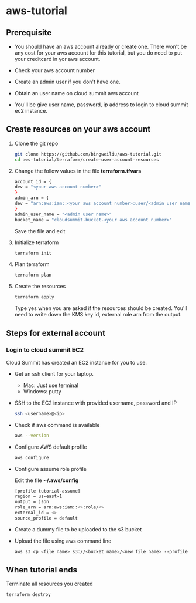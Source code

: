# aws-tutorial
## Prerequisite

- You should have an aws account already or create one. There won't be any cost for your aws account for this tutorial, but you do need to put your creditcard in yor aws account.

- Check your aws account number 
- Create an admin user if you don't have one. 
- Obtain an user name on cloud summit aws account
- You'll be give user name, password, ip address to login to cloud summit ec2 instance.


## Create resources on your aws account

1. Clone the git repo
    ```bash
    git clone https://github.com/bingweiliu/aws-tutorial.git
    cd aws-tutorial/terraform/create-user-account-resources
    ```

2. Change the follow values in the file **terraform.tfvars**

    ```bash
    account_id = {
    dev = "<your aws account number>"
    }
    admin_arn = {
    dev = "arn:aws:iam::<your aws account number>:user/<admin user name>"
    }
    admin_user_name = "<admin user name>"
    bucket_name = "cloudsummit-bucket-<your aws account number>"
    ```
    Save the file and exit
3. Initialize terraform
    ```bash
    terraform init
    ```

4. Plan terraform 
    ```bash
    terraform plan
    ```

5. Create the resources
    ```bash
    terraform apply
    ```
    Type yes when you are asked if the resources should be created. You'll need to write down the KMS key id, external role arn from the output.


## Steps for external account
### Login to cloud summit EC2
Cloud Summit has created an EC2 instance for you to use. 

- Get an ssh client for your laptop. 
  - Mac: Just use terminal
  - Windows: putty
- SSH to the EC2 instance with provided username, password and IP

    ```bash
    ssh <username>@<ip>
    ```
- Check if aws command is available
    ```bash
    aws --version
    ```
- Configure AWS default profile
    ```bash
    aws configure
    ```
- Configure assume role profile

  Edit the file **~/.aws/config**
  ```bash
  [profile tutorial-assume]
  region = us-east-1
  output = json
  role_arn = arn:aws:iam::<>:role/<>
  external_id = <>
  source_profile = default
  ```
- Create a dummy file to be uploaded to the s3 bucket
- Upload the file using aws command line
    ```bash
    aws s3 cp <file name> s3://<bucket name>/<new file name> --profile tutorial-assume --sse aws:kms --sse-kms-key-id arn:aws:kms:us-east-1:<aws account number>:key/<kms key id>
    ```


## When tutorial ends
Terminate all resources you created

```bash
terraform destroy
```